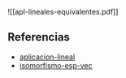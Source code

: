 ![[apl-lineales-equivalentes.pdf]]

## Referencias
- [aplicacion-lineal](./aplicacion-lineal.md)
- [isomorfismo-esp-vec](./isomorfismo-esp-vec.md)
